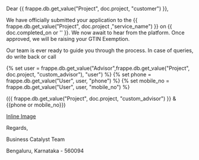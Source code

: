 <p>Dear {{ frappe.db.get_value("Project", doc.project, "customer") }},</p>
<p>We have officially submitted your application to the {{ frappe.db.get_value("Project", doc.project ,"service_name") }} on {{ doc.completed_on  or '' }}. We now await to hear from the platform. Once approved, we will be raising your GTIN Exemption.</p>
<p>Our team is ever ready to guide you through the process. In case of queries, do write back or call</p>

<p>{% set user = frappe.db.get_value("Advisor",frappe.db.get_value("Project", doc.project, "custom_advisor"), "user")  %}
{% set phone = frappe.db.get_value("User", user, "phone") %}
{% set mobile_no = frappe.db.get_value("User", user, "mobile_no") %}</p>
<p>({{ frappe.db.get_value("Project", doc.project, "custom_advisor") }} & {{phone or mobile_no}})</p>

<p><a href="https://drive.google.com/file/d/18-96LzZ5WnqHMx1WlRfL2Cs13CLPJI_M/view">Inline Image</a></p>

<p>Regards,</p>
<p>Business Catalyst Team</p>
<p>Bengaluru, Karnataka - 560094</p>
